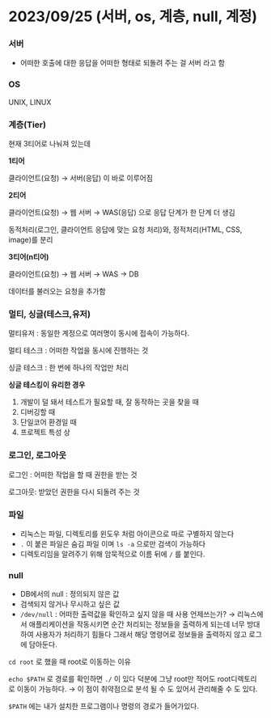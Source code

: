 # 2023/09/25 (서버, os, 계층, null, 계정)

### 서버

- 어떠한 호출에 대한 응답을 어떠한 형태로 되돌려 주는 걸 서버 라고 함

### OS

UNIX, LINUX

### 계층(Tier)

현재 3티어로 나눠져 있는데

**1티어** 

클라이언트(요청) → 서버(응답) 이 바로 이루어짐

**2티어**

클라이언트(요청) → 웹 서버 → WAS(응답)
으로 응답 단계가 한 단계 더 생김 

동적처리(로그인, 클라이언트 응답에 맞는 요청 처리)와, 정적처리(HTML, CSS, image)를 분리

**3티어(n티어)**

클라이언트(요청) → 웹 서버 → WAS → DB

데이터를 불러오는 요청을 추가함

### 멀티, 싱글(테스크,유저)

멀티유저 : 동일한 계정으로 여러명이 동시에 접속이 가능하다.

멀티 테스크 : 어떠한 작업을 동시에 진행하는 것

싱글 테스크 : 한 번에 하나의 작업만 처리 

**싱글 테스킹이 유리한 경우** 
1. 개발이 덜 돼서 테스트가 필요할 때, 잘 동작하는 곳을 찾을 때
2. 디버깅할 때
3. 단일코어 환경일 때
4. 프로젝트 특성 상

### 로그인, 로그아웃

로그인 : 어떠한 작업을 할 때 권한을 받는 것

로그아웃: 받았던 권한을 다시 되돌려 주는 것

### 파일

- 리눅스는 파일, 디렉토리를 윈도우 처럼 아이콘으로 따로 구별하지 않는다
- `.` 이 붙은 파일은 숨김 파일 이며 `ls -a` 으로만 검색이 가능하다
- 디렉토리임을 알려주기 위해 암묵적으로 이름 뒤에 `/` 를 붙인다.

### null

- DB에서의 null : 정의되지 않은 값
- 검색되지 않거나 무시하고 싶은 값
- `/dev/null`  : 어떠한 출력값을 확인하고 싶지 않을 때 사용
언제쓰는가? → 리눅스에서 애플리케이션을 작동시키면 순간 처리되는 정보들을 출력하게 되는데 너무 방대하여 사용자가 처리하기 힘들다 그래서 해당 명령어로 정보들을 출력하지 않고 로그에 담아둔다.

`cd root` 로 했을 때 root로 이동하는 이유

`echo $PATH` 로 경로를 확인하면 `./` 이 있다 덕분에 그냥 root만 적어도 root디렉토리로 이동이 가능하다. → 이 점이 취약점으로 분석 될 수 도 있어서 관리해줄 수 도 있다.

`$PATH` 에는 내가 설치한 프로그램이나 명령의 경로가 들어가있다.